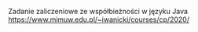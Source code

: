 Zadanie zaliczeniowe ze współbieżności w języku Java
https://www.mimuw.edu.pl/~iwanicki/courses/cp/2020/
